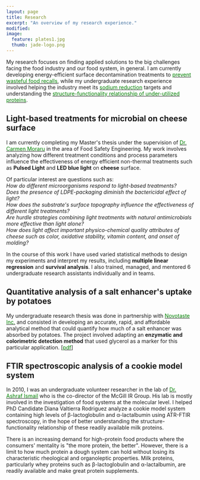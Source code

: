 ```yaml
---
layout: page
title: Research
excerpt: "An overview of my research experience."
modified: 
image: 
  feature: plates1.jpg
  thumb: jade-logo.png
---
```

My research focuses on finding applied solutions to the big challenges facing the food industry and our food system, in general. I am currently developing energy-efficient surface decontamination treatments to <a href="http://jadeproulx.com/research/pulsedlight"><span style="color:green">prevent wasteful food recalls</span></a>, while my undergraduate research experience involved helping the industry meet its <a href="http://jadeproulx.com/research/saltenhancer"><span style="color:green">sodium reduction</span></a> targets and understanding the <a href="http://jadeproulx.com/research/FTIR"><span style="color:green">structure-functionality relationship of under-utilized proteins</span></a>.

## Light-based treatments for microbial on cheese surface
I am currently completing my Master's thesis under the supervision of [<span style="color:green">Dr. Carmen Moraru</span>](http://blogs.cornell.edu/morarulab/) in the area of Food Safety Engineering. My work involves analyzing how different treatment conditions and process parameters influence the effectiveness of energy efficient non-thermal treatments such as **Pulsed Light** and **LED blue light** on **cheese** surface.  

Of particular interest are questions such as:  
*How do different microorganisms respond to light-based treatments?*  
*Does the presence of LDPE-packaging diminish the bactericidal effect of light?*  
*How does the substrate's surface topography influence the effectiveness of different light treatments?*  
*Are hurdle strategies combining light treatments with natural antimicrobials more effective than light alone?*  
*How does light affect important physico-chemical quality attributes of cheese such as color, oxidative stability, vitamin content, and onset of molding?*  

In the course of this work I have used varied statistical methods to design my experiments and interpret my results, including **multiple linear regression** and **survival analysis**. I also trained, managed, and mentored 6 undergraduate research assistants individually and in teams.  

## Quantitative analysis of a salt enhancer's uptake by potatoes
My undergraduate research thesis was done in partnership with [<span style="color:green">Novotaste Inc.</span>](http://www.novotaste.com) and consisted in developing an accurate, rapid, and affordable analytical method that could quantify how much of a salt enhancer was absorbed by potatoes. The project involved adapting an **enzymatic and colorimetric detection method** that used glycerol as a marker for this particular application.
[[<span style="color:green">pdf</span>](https://dl.dropboxusercontent.com/u/51364198/Research%20Report_Jade%20Proulx.pdf)]

## FTIR spectroscopic analysis of a cookie model system
In 2010, I was an undergraduate volunteer researcher in the lab of [<span style="color:green">Dr. Ashraf Ismail</span>](http://www.mcgill.ca/foodscience/staff-and-research/ashraf-ismail) who is the co-director of the McGill IR Group. His lab is mostly involved in the investigation of food systems at the molecular level. I helped PhD Candidate Diana Valtierra Rodriguez analyze a cookie model system containing high levels of &beta;-lactoglobulin and &alpha;-lactalbumin using ATR-FTIR spectroscopy, in the hope of better understanding the structure-functionality relationship of these readily available milk proteins.

There is an increasing demand for high-protein food products where the consumers' mentality is "the more protein, the better". However, there is a limit to how much protein a dough system can hold without losing its characteristic rheological and organoleptic properties. Milk proteins, particularly whey proteins such as &beta;-lactoglobulin and &alpha;-lactalbumin, are readily available and make great protein supplements.

